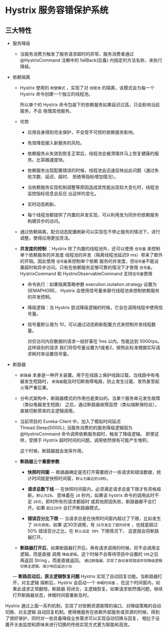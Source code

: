 # Hystrix 服务容错保护系统

## 三大特性

- 服务降级

    - 当服务消费方触发了服务请求超时的异常，服务消费者通过 @HystrixCommand 注解中的 fallBack(后备)
      内指定的方法名称，来执行降级。

- 依赖隔离

    - Hystrix 使用的 `舱壁模式` ，实现了对 `线程池` 的隔离，该模式会为每一个 Hystrix
      命令创建一个独立的线程池。

      所以单个的 Hystrix 命令包装下的依赖服务如果延迟过高，只会影响当前服务，不会
      拖慢其他服务。

    - 优势

      - 应用自身得到完全保护，不会受不可控的依赖服务影响。

      - 有效降低接入新服务的风险。

      - 依赖服务从失效到恢复正常后，线程池会被清理并马上恢复健康的服务。比容器速度快。

      - 依赖服务出现配置错误的时候，线程池会迅速反映出此问题（通过失败次数、延迟、超时、
        拒绝等指标增加情况）。

      - 当依赖服务实现机制调整等原因造成其性能出现较大变化时，线程池监控指标信息会反应
        出这样的变化。

      - 实时动态刷新。

      - 每个线程池都提供了内置的并发实现，可以利用发为同步的依赖服务构建异步的访问。

    - 通过依赖隔离，配合动态配置刷新可以实现在不停止服务的情况下，进行调整。使得应用更加灵活。

    - **并发度的控制** ：Hystrix 除了内置的线程池外，还可以使用 `信号量` 来控制单个依赖服务的并发度
      线程池的并发（隔离线程池延迟9 ms）带来了额外的开销。因此使用 `信号量`来控制单个依赖
      服务的并发度，但`信号量`不能设置超时和异步访问。只有在依赖服务足够可靠的情况下才使用
      `信号量`。 HystrixCommand 和 HystrixObservableCommand 支持`信号量`使用

      - 命令执行：如果隔离策略参数 execution.isolation.strategy 设置为 SEMAPHORE，
        Hystrix 会使用信号量来替代线程池来控制依赖服务的并发控制。

      - 降级逻辑：当 Hystrix 尝试降级逻辑的时候，它会在调用线程中使用信号量。

      - 信号量默认值为 10，可以通过动态刷新配置方式来控制并发线程数量。

        对仅访问内存数据的请求一般好事在 1ms 以内，性能达到 5000rps。这样级别的请求
        我们将信号量设置为1或者2，按照此标准根据实际请求耗时来设置信号量。

- 断路器

    - `断路器` 本身是一种开关装置。用于在线路上保护线路过载，当线路中有电器发生短路时，
      `断路器`能及时切断故障电路，防止发生过载、发热甚至起火等严重后果。

    - 分布式架构中，断路器模式的作用也是类似的。当某个服务单元发生故障（类似电器发生短路）
      之后，通过断路器故障监控（类似熔断保险丝），直接切断原来的主逻辑调用。

    - 当前项目的 Eureka-Client 中，加入了模拟时间延迟 Thread.Sleep(5000L);
      当服务消费的的服务降级逻辑因为 @HystrixCommand 命令调用依赖服务超时，触发了降级逻辑。
      即使这样，受限于 Hystrix 超时时间的问题，调用依然很有可能产生堆积。

      这个时候，断路器就会发挥作用。

    - **断路器三个重要参数**

      - **快照时间窗** -- 断路器确定是否打开需要统计一些请求和错误数据，统计时间就是快照时间窗，`默认为最近的10秒`。

      - **请求总数下线** -- 在快照时间窗内，必须满足请求总是下限才有资格熔断。`默认为20。`
        意味着在 `10` 秒内，如果该 hystrix 命令的调用此时不足 `20次`，即时所有的请求都超时
        或其他原因失败，断路器都不会打开。如果 `超过20次` 会打开断路器模式。

      - **错误百分比下限** -- 当请求总是在快照时间窗内超过了下限，比如发生了 `30次调用`，如果
        这30次调用，有 `16次发生了超时异常` ，也就是超过 50% 错误百分之比，在 `默认设定 50% `下限情况下，
        这是就会将断路器打开。

    - **断路器打开后**，如果断路器打开后，再有请求调用的时候，将不会调用主逻辑，而是直接
      调用 `降级逻辑`，这个时候不会等待项目中设置的 `5秒`之后再返回 String 。而是直接返回。
      `通过断路器，实现了自动发现错误并将降级逻辑切换主逻辑，减少响应延迟小伙`

    — **断路启动后，原主逻辑恢复问题**  Hystrix 实现了自动回复功能。当断路器打开，对主逻辑
      熔断后，Hystrix 会启动一个 `休眠时间窗` ，在这个时间窗内，如果此请求正常翻倍，断路器
      将闭合，主逻辑恢复。如果请求依然偶问题，继续打开断路器状态，休眠时间窗重新及时。

Hystrix 通过上面一系列机制，实现了对依赖资源故障的端口、对降级策略的自动切换、对主逻辑
自动回复机制。使得微服务在依赖外部服务或资源的时候，得到了很好保护，同时对一些具备降级业务需求可以实现自动切换与回复，
相比于设置开关由监控和原味来进行切换的传统实现方式更为智能和高效。